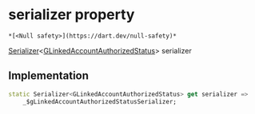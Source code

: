 


# serializer property




    *[<Null safety>](https://dart.dev/null-safety)*




[Serializer](https://pub.dev/documentation/built_value/8.2.0/serializer/Serializer-class.html)&lt;[GLinkedAccountAuthorizedStatus](../../third_party_yonomi_graphql_schema_schema.docs.schema.gql/GLinkedAccountAuthorizedStatus-class.md)> serializer
  







## Implementation

```dart
static Serializer<GLinkedAccountAuthorizedStatus> get serializer =>
    _$gLinkedAccountAuthorizedStatusSerializer;
```








